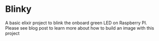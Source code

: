 Blinky
======

A basic elixir project to blink the onboard green LED on Raspberry PI. Please see blog post []() to learn more about how to build an image with this project
